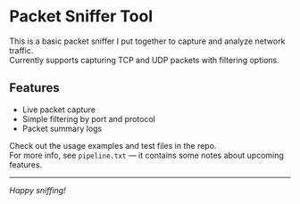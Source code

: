 # Packet Sniffer Tool

This is a basic packet sniffer I put together to capture and analyze network traffic.  
Currently supports capturing TCP and UDP packets with filtering options.

## Features
- Live packet capture
- Simple filtering by port and protocol
- Packet summary logs

Check out the usage examples and test files in the repo.  
For more info, see `pipeline.txt` — it contains some notes about upcoming features.

---

*Happy sniffing!*
